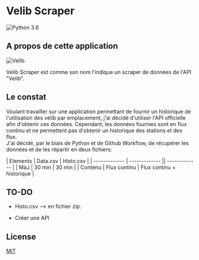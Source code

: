 
# Velib Scraper 

![Python 3.6](https://img.shields.io/badge/Python-3.6-brightgreen.svg) 

## A propos de cette application

![Velib](https://upload.wikimedia.org/wikipedia/commons/thumb/5/5b/Vélib-Métropole-Logo.png/280px-Vélib-Métropole-Logo.png). 

Velib Scraper est comme son nom l'indique un scraper de données de l'API "Velib". 


## Le constat 

Voulant travailler sur une application permettant de fournir un historique de l'utilisation des vélib par emplacement, j'ai décidé d'utiliser l'API officielle afin d'obtenir ces données. 
Cependant, les données fournies sont en flux continu et ne permettent pas d'obtenir un historique des stations et des flux.   
J'ai décidé, par le biais de Python et de Github Workflow, de récupérer les données et de les répartir en deux fichiers:

| Elements  | Data.csv | Histo.csv |
| ------------- | ------------- || ------------- |
| MàJ  | 30 min  |  30 min  |
| Contenu | Flux continu  | Flux continu + historique  |

## TO-DO

- Histo.csv --> en fichier zip.

- Créer une API


## License

[MIT](https://choosealicense.com/licenses/mit/)


